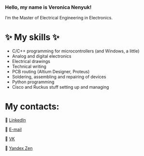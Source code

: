 ### Hello, my name is Veronica Nenyuk!
<!--**VeronicaBionicle/VeronicaBionicle** is a ✨ _special_ ✨ repository because its `README.md` (this file) appears on your GitHub profile.-->
I’m the Master of Electrical Engineering in Electronics.

# ✨ My skills ✨ #
+ C/C++ programming for microcontrollers (and Windows, a little)
+ Analog and digital electronics
+ Electrical drawings
+ Technical writing
+ PCB routing (Altium Designer, Proteus)
+ Soldering, assembling and repairing of devices
+ Python programming
+ Cisco and Ruckus stuff setting up and managing  

# My contacts: #
💬 [LinkedIn](https://www.linkedin.com/in/veronica-nenyuk "LinkedIn")

💬 [E-mail](veronikasuper1@mail.ru)

💬 [VK](https://vk.com/snipers.are.girls/ "VK")

💬 [Yandex Zen](https://zen.yandex.ru/id/5b7d38ee5be4fd00a9578b3f/ "Zen")
